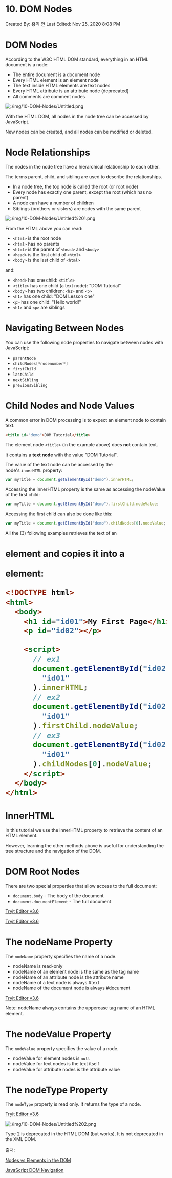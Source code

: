 # 10. DOM Nodes

Created By: 홍익 안
Last Edited: Nov 25, 2020 8:08 PM

# DOM Nodes

According to the W3C HTML DOM standard, everything in an HTML document is a node:

- The entire document is a document node
- Every HTML element is an element node
- The text inside HTML elements are text nodes
- Every HTML attribute is an attribute node (deprecated)
- All comments are comment nodes

![./img/10-DOM-Nodes/Untitled.png](./img/10-DOM-Nodes/Untitled.png)

With the HTML DOM, all nodes in the node tree can be accessed by JavaScript.

New nodes can be created, and all nodes can be modified or deleted.

# Node Relationships

The nodes in the node tree have a hierarchical relationship to each other.

The terms parent, child, and sibling are used to describe the relationships.

- In a node tree, the top node is called the root (or root node)
- Every node has exactly one parent, except the root (which has no parent)
- A node can have a number of children
- Siblings (brothers or sisters) are nodes with the same parent

![./img/10-DOM-Nodes/Untitled%201.png](./img/10-DOM-Nodes/Untitled%201.png)

From the HTML above you can read:

- `<html>` is the root node
- `<html>` has no parents
- `<html>` is the parent of `<head>` and `<body>`
- `<head>` is the first child of `<html>`
- `<body>` is the last child of `<html>`

and:

- `<head>` has one child: `<title>`
- `<title>` has one child (a text node): "DOM Tutorial"
- `<body>` has two children: `<h1>` and `<p>`
- `<h1>` has one child: "DOM Lesson one"
- `<p>` has one child: "Hello world!"
- `<h1>` and `<p>` are siblings

# Navigating Between Nodes

You can use the following node properties to navigate between nodes with JavaScript:

- `parentNode`
- `childNodes[*nodenumber*]`
- `firstChild`
- `lastChild`
- `nextSibling`
- `previousSibling`

# Child Nodes and Node Values

A common error in DOM processing is to expect an element node to contain text.

```html
<title id="demo">DOM Tutorial</title>
```

The element node `<title>` (in the example above) does **not** contain text.

It contains a **text node** with the value "DOM Tutorial".

The value of the text node can be accessed by the node's `innerHTML` property:

```jsx
var myTitle = document.getElementById("demo").innerHTML;
```

Accessing the innerHTML property is the same as accessing the nodeValue of the first child:

```jsx
var myTitle = document.getElementById("demo").firstChild.nodeValue;
```

Accessing the first child can also be done like this:

```jsx
var myTitle = document.getElementById("demo").childNodes[0].nodeValue;
```

All the (3) following examples retrieves the text of an <h1> element and copies it into a <p> element:

```html
<!DOCTYPE html>
<html>
  <body>
    <h1 id="id01">My First Page</h1>
    <p id="id02"></p>

    <script>
      // ex1
      document.getElementById("id02").innerHTML = document.getElementById(
        "id01"
      ).innerHTML;
      // ex2
      document.getElementById("id02").innerHTML = document.getElementById(
        "id01"
      ).firstChild.nodeValue;
      // ex3
      document.getElementById("id02").innerHTML = document.getElementById(
        "id01"
      ).childNodes[0].nodeValue;
    </script>
  </body>
</html>
```

# InnerHTML

In this tutorial we use the innerHTML property to retrieve the content of an HTML element.

However, learning the other methods above is useful for understanding the tree structure and the navigation of the DOM.

# DOM Root Nodes

There are two special properties that allow access to the full document:

- `document.body` - The body of the document
- `document.documentElement` - The full document

[Tryit Editor v3.6](https://www.w3schools.com/js/tryit.asp?filename=tryjs_dom_body)

[Tryit Editor v3.6](https://www.w3schools.com/js/tryit.asp?filename=tryjs_dom_document)

# The nodeName Property

The `nodeName` property specifies the name of a node.

- nodeName is read-only
- nodeName of an element node is the same as the tag name
- nodeName of an attribute node is the attribute name
- nodeName of a text node is always #text
- nodeName of the document node is always #document

[Tryit Editor v3.6](https://www.w3schools.com/js/tryit.asp?filename=tryjs_dom_nav_nodename)

Note: nodeName always contains the uppercase tag name of an HTML element.

# The nodeValue Property

The `nodeValue` property specifies the value of a node.

- nodeValue for element nodes is `null`
- nodeValue for text nodes is the text itself
- nodeValue for attribute nodes is the attribute value

# The nodeType Property

The `nodeType` property is read only. It returns the type of a node.

[Tryit Editor v3.6](https://www.w3schools.com/js/tryit.asp?filename=tryjs_dom_nav_nodetype)

![./img/10-DOM-Nodes/Untitled%202.png](./img/10-DOM-Nodes/Untitled%202.png)

Type 2 is deprecated in the HTML DOM (but works). It is not deprecated in the XML DOM.

출처:

[Nodes vs Elements in the DOM](https://issabmsangare.medium.com/nodes-vs-elements-in-the-dom-1865885d0b9b)

[JavaScript DOM Navigation](https://www.w3schools.com/js/js_htmldom_navigation.asp)
